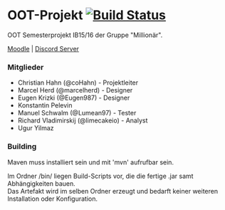 # OOT-Projekt [![Build Status](https://travis-ci.org/marcelherd/OOT-Projekt.svg?branch=master)](https://travis-ci.org/marcelherd/OOT-Projekt)

OOT Semesterprojekt IB15/16 der Gruppe "Millionär".

[Moodle](http://moodle.hs-mannheim.de/course/view.php?id=1877) | [Discord Server](https://discord.gg/010Xc0hhuLOPI1h8u)

### Mitglieder

- Christian Hahn (@coHahn) - Projektleiter
- Marcel Herd (@marcelherd) - Designer
- Eugen Krizki (@Eugen987) - Designer
- Konstantin Pelevin
- Manuel Schwalm (@Lumean97) - Tester
- Richard Vladimirskij (@limecakeio) - Analyst
- Ugur Yilmaz

### Building

Maven muss installiert sein und mit 'mvn' aufrufbar sein.

Im Ordner /bin/ liegen Build-Scripts vor, die die fertige .jar samt Abhängigkeiten bauen.  
Das Artefakt wird im selben Ordner erzeugt und bedarft keiner weiteren Installation oder Konfiguration.